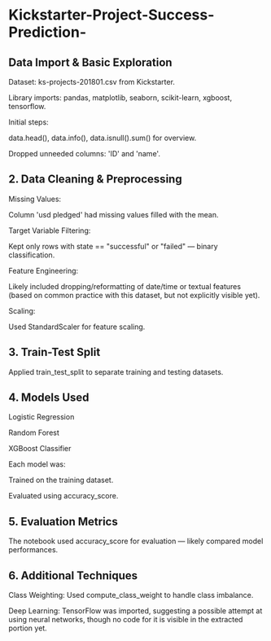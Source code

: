 # Kickstarter-Project-Success-Prediction-

## Data Import & Basic Exploration
Dataset: ks-projects-201801.csv from Kickstarter.

Library imports: pandas, matplotlib, seaborn, scikit-learn, xgboost, tensorflow.

Initial steps:

data.head(), data.info(), data.isnull().sum() for overview.

Dropped unneeded columns: 'ID' and 'name'.

## 2. Data Cleaning & Preprocessing
Missing Values:

Column 'usd pledged' had missing values filled with the mean.

Target Variable Filtering:

Kept only rows with state == "successful" or "failed" — binary classification.

Feature Engineering:

Likely included dropping/reformatting of date/time or textual features (based on common practice with this dataset, but not explicitly visible yet).

Scaling:

Used StandardScaler for feature scaling.

## 3. Train-Test Split
Applied train_test_split to separate training and testing datasets.

## 4. Models Used
Logistic Regression

Random Forest

XGBoost Classifier

Each model was:

Trained on the training dataset.

Evaluated using accuracy_score.

## 5. Evaluation Metrics
The notebook used accuracy_score for evaluation — likely compared model performances.

## 6. Additional Techniques
Class Weighting: Used compute_class_weight to handle class imbalance.

Deep Learning: TensorFlow was imported, suggesting a possible attempt at using neural networks, though no code for it is visible in the extracted portion yet.

